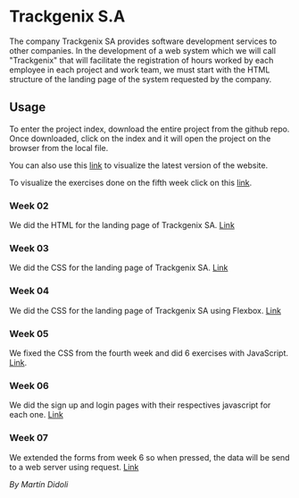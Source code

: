# Trackgenix S.A
The company Trackgenix SA provides software development services to other companies.
In the development of a web system which we will call "Trackgenix" that will facilitate the
registration of hours worked by each employee in each project and work team, we must start with the
HTML structure of the landing page of the system requested by the company.
## Usage
To enter the project index, download the entire project from the github repo. Once downloaded, click on the index and it will open the project on the browser from the local file.

You can also use this [link](https://martindidoli.github.io/BaSP-M2022-Etapa-1/semana-07/views/landing.html) to visualize the latest version of the website.

To visualize the exercises done on the fifth week click on this [link](https://martindidoli.github.io/BaSP-M2022-Etapa-1/semana-05/index.html).
### Week 02
We did the HTML for the landing page of Trackgenix SA. [Link](https://martindidoli.github.io/BaSP-M2022-Etapa-1/semana-02/index.html)
### Week 03
We did the CSS for the landing page of Trackgenix SA. [Link](https://martindidoli.github.io/BaSP-M2022-Etapa-1/semana-03/index.html)
### Week 04
We did the CSS for the landing page of Trackgenix SA using Flexbox. [Link](https://martindidoli.github.io/BaSP-M2022-Etapa-1/semana-04/index.html)
### Week 05
We fixed the CSS from the fourth week and did 6 exercises with JavaScript. [Link](https://martindidoli.github.io/BaSP-M2022-Etapa-1/semana-05/index.html).
### Week 06
We did the sign up and login pages with their respectives javascript for each one. [Link](https://martindidoli.github.io/BaSP-M2022-Etapa-1/semana-06/views/landing.html)
### Week 07
We extended the forms from week 6 so when pressed, the data will be send to a web server using request. [Link](https://martindidoli.github.io/BaSP-M2022-Etapa-1/semana-07/views/landing.html)

_By Martín Didoli_